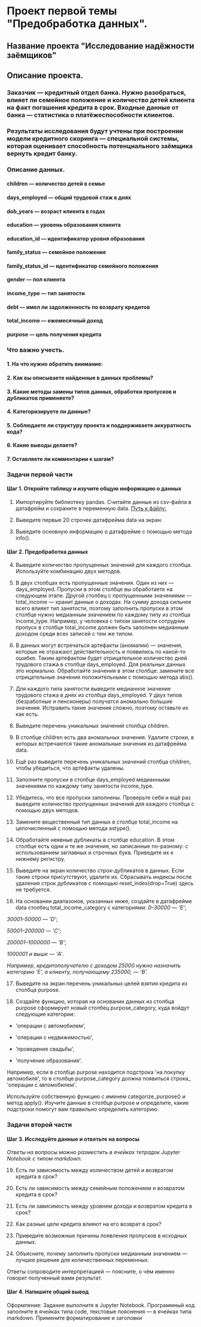 # Проект первой темы "Предобработка данных". 

## Название проекта "Исследование надёжности заёмщиков"

## **Описание проекта.** 

### Заказчик — кредитный отдел банка. Нужно разобраться, влияет ли семейное положение и количество детей клиента на факт погашения кредита в срок. Входные данные от банка — статистика о платёжеспособности клиентов. 
### Результаты исследования будут учтены при построении модели кредитного скоринга — специальной системы, которая оценивает способность потенциального заёмщика вернуть кредит банку.


### **Описание данных.**

#### children — количество детей в семье

#### days_employed — общий трудовой стаж в днях

#### dob_years — возраст клиента в годах

#### education — уровень образования клиента

#### education_id — идентификатор уровня образования

#### family_status — семейное положение

#### family_status_id — идентификатор семейного положения

#### gender — пол клиента

#### income_type — тип занятости

#### debt — имел ли задолженность по возврату кредитов

#### total_income — ежемесячный доход

#### purpose — цель получения кредита

### **Что важно учесть.**

#### 1. На что нужно обратить внимание:

#### 2. Как вы описываете найденные в данных проблемы?

#### 3. Какие методы замены типов данных, обработки пропусков и дубликатов применяете?

#### 4. Категоризируете ли данные?

#### 5. Соблюдаете ли структуру проекта и поддерживаете аккуратность кода?

#### 6. Какие выводы делаете?

#### 7. Оставляете ли комментарии к шагам?



### **Задачи первой части** 

#### Шаг 1. Откройте таблицу и изучите общую информацию о данных

 1. Импортируйте библиотеку pandas. Считайте данные из csv-файла в датафрейм и сохраните в переменную data. [Путь к файлу:](https://code.s3.yandex.net/datasets/data.csv)

 2. Выведите первые 20 строчек датафрейма data на экран.

 3. Выведите основную информацию о датафрейме с помощью метода info(). 

#### Шаг 2. Предобработка данных
4. Выведите количество пропущенных значений для каждого столбца. Используйте комбинацию двух методов.

5. В двух столбцах есть пропущенные значения. Один из них — days_employed. Пропуски в этом столбце вы обработаете на следующем этапе. Другой столбец с пропущенными значениями — total_income — хранит данные о доходах. На сумму дохода сильнее всего влияет тип занятости, поэтому заполнить пропуски в этом столбце нужно медианным значением по каждому типу из столбца income_type. Например, у человека с типом занятости сотрудник пропуск в столбце total_income должен быть заполнен медианным доходом среди всех записей с тем же типом. 

6. В данных могут встречаться артефакты (аномалии) — значения, которые не отражают действительность и появились по какой-то ошибке. Таким артефактом будет отрицательное количество дней трудового стажа в столбце days_employed. Для реальных данных это нормально. Обработайте значения в этом столбце: замените все отрицательные значения положительными с помощью метода abs().

7. Для каждого типа занятости выведите медианное значение трудового стажа в днях из столбца days_employed. У двух типов (безработные и пенсионеры) получатся аномально большие значения. Исправить такие значения сложно, поэтому оставьте их как есть.

8. Выведите перечень уникальных значений столбца children.

9. В столбце children есть два аномальных значения. Удалите строки, в которых встречаются такие аномальные значения из датафрейма data.

10. Ещё раз выведите перечень уникальных значений столбца children, чтобы убедиться, что артефакты удалены.

11. Заполните пропуски в столбце days_employed медианными значениями по каждому типу занятости income_type. 

12.  Убедитесь, что все пропуски заполнены. Проверьте себя и ещё раз выведите количество пропущенных значений для каждого столбца с помощью двух методов.

13. Замените вещественный тип данных в столбце total_income на целочисленный с помощью метода astype().

14. Обработайте неявные дубликаты в столбце education. В этом столбце есть одни и те же значения, но записанные по-разному: с использованием заглавных и строчных букв. Приведите их к нижнему регистру.

15. Выведите на экран количество строк-дубликатов в данных. Если такие строки присутствуют, удалите их. Сбрасывать индексы после удаления строк дубликатов с помощью reset_index(drop=True) здесь не требуется.

16. На основании диапазонов, указанных ниже, создайте в датафрейме data столбец total_income_category с категориями:
_0–30000 — 'E'_;

_30001–50000 — 'D'_;

_50001–200000 — 'C'_;

_200001–1000000 — 'B'_;

_1000001 и выше — 'A'_.

_Например, кредитополучателю с доходом 25000 нужно назначить категорию 'E', а клиенту, получающему 235000, — 'B'._

17. Выведите на экран перечень уникальных целей взятия кредита из столбца purpose.

18. Создайте функцию, которая на основании данных из столбца purpose сформирует новый столбец purpose_category, куда войдут следующие категории:

- 'операции с автомобилем',

- 'операции с недвижимостью',

- 'проведение свадьбы',

- 'получение образования'.

Например, если в столбце purpose находится подстрока 'на покупку автомобиля', то в столбце purpose_category должна появиться строка_ 'операции с автомобилем'. 

Используйте собственную функцию с именем categorize_purpose() и метод apply(). Изучите данные в столбце purpose и определите, какие подстроки помогут вам правильно определить категорию.


### **Задачи второй части**

#### Шаг 3. Исследуйте данные и ответьте на вопросы

_Ответы на вопросы можно разместить в ячейках тетрадок Jupyter Notebook с типом markdown._

19. Есть ли зависимость между количеством детей и возвратом кредита в срок?

20. Есть ли зависимость между семейным положением и возвратом кредита в срок?

21. Есть ли зависимость между уровнем дохода и возвратом кредита в срок?

22. Как разные цели кредита влияют на его возврат в срок?

23. Приведите возможные причины появления пропусков в исходных данных.

24. Объясните, почему заполнить пропуски медианным значением — лучшее решение для количественных переменных.

Ответы сопроводите интерпретацией — поясните, о чём именно говорит полученный вами результат.

#### Шаг 4. Напишите общий вывод

Оформление: Задание выполните в Jupyter Notebook. Программный код заполните в ячейках типа code, текстовые пояснения — в ячейках типа markdown. Примените форматирование и заголовки